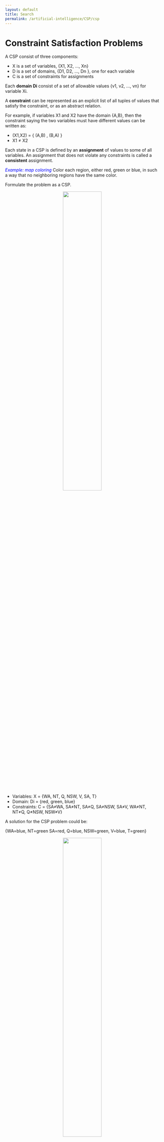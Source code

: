 ```yaml
---
layout: default
title: Search
permalink: /artificial-intelligence/CSP/csp
---
```


# Constraint Satisfaction Problems

A CSP consist of three components:
- X is a set of variables, {X1, X2, ..., Xn}
- D is a set of domains, {D1, D2, ..., Dn }, one for each variable
- C is a set of constraints for assignments

Each **domain Di** consist of a set of allowable values {v1, v2, ..., vn} for variable Xi.

A **constraint** can be represented as an explicit list of all tuples of values that satisfy the constraint,  or as an abstract relation.

For example, if variables X1 and X2 have the domain {A,B}, then the constraint saying the two variables must have different values can be written as:
- (X1,X2) = { (A,B) , (B,A) }  
- X1 ≠ X2

Each state in a CSP is defined by an **assignment** of values to some of all variables. An assignment that does not violate any constraints is called a **consistent** assignment.

<font color="blue"><i>Example: map coloring</i></font>
Color each region, either red, green or blue, in such a way that no neighboring regions have the same color.

Formulate the problem as a CSP.
<div style="text-align:center">
  <img src ="/cstopics/assets/img/AI/introAI/map_coloring.gif" style="width:50%"/>  
</div>

- Variables: X = {WA, NT, Q, NSW, V, SA, T}
- Domain: Di = {red, green, blue}
- Constraints: C = {SA≠WA,  SA≠NT,  SA≠Q,  SA≠NSW,  SA≠V,  WA≠NT,  NT≠Q,  Q≠NSW,  NSW≠V}

A solution for the CSP problem could be:

{WA=blue, NT=green SA=red, Q=blue, NSW=green, V=blue, T=green}

<div style="text-align:center">
  <img src ="/cstopics/assets/img/AI/introAI/map_coloring_solved.png" style="width:50%"/>  
</div>

**Constraint graph**

Allows to visualize a CSP. The nodes of the graph are the variables of the problem, an a link connects any two variables that participate in a constraint.

<div style="text-align:center">
  <img src ="/cstopics/assets/img/AI/introAI/csp_graph.png" style="width:40%"/>  
</div>

**Why formulate a problem as a CSP**

To solve a CSP problem you can use a search procedure, but you would not take advantage of constraint propagation.

For the map coloring problem, once you have chosen {SA=blue}, a search procedure would have to consider 3⁵=243 assignments for the five neighboring variables, although you already know that they cannot be blue. With constraint propagation methods, you never have to consider blue as a value, so there is only 2⁵=32 possible assignments, a reduction of 87%.

## Variations on the CSP formalism

### Varieties of variables
#### Discrete variables
- **Finite domains:** each variable has a fixed number of possible values in its domain. If there are _n_ variables and _d_ elements in each domain, the number of possible complete assignments is O(d^n).

- **Infinite domains:** variables can take values from a set of integers or strings. For example, in job scheduling, the variables are start/end days for each job. CSP with these variables needs a constraint language, such as T1+5 < T2.

#### Continuous variables
Linear constraints solvable in polynomial time in the number of variables by Linear Programming methods

### Varieties of constraints
- **Unary:** restricts the value of a single variable. E.g. SA ≠ blue
- **Binary:** a constraint relates only two variables. A **binary CSP** only has binary constraints. E.g. SA≠WA
- **Higher-order:** involves 3 or more variables. E.g. X+Y<Z


# Solving CSPs

## Constraint propagation: inference in CSPs
In CSPs is a good idea that the algorithm uses the constraints to reduce the number of legal values for a variable. This is a specific type of inference called _Constraint Propagation_.

The key idea is to enforce **local consistency** in each part of the graph.

### Arc consistency
Xi is arc-consistent with respect to another variable Xj if, for every value in the current domain Di there is some value in the domain Dj that satisfies the binary constraint on the graph (Xi, Xj).

For example, consider the constraint Y=X², where the domain for each variable is the set of integers from 0 to 9. The constrain can be explicitly written as:

(X,Y) = {(0,0), (1,1), (2,4), (3,9)}

- To make X arc-consistent with respect to Y, we reduce X's domain to {0,1,2,3}
- To make Y arc-consistent with respect to X, we reduce Y's domain to {0,1,4,9}

With these domains, the whole CSP is arc-consistent


<font color="blue"><i>Example: map coloring</i></font>
<div style="text-align:center">
  <img src ="/cstopics/assets/img/AI/introAI/arc_consistency.png" style="width:80%"/>  
</div>

**The most popular algorithm for arc consistency is AC-3**

## Backtracking search for CSPs
Backtracking search is a variation of DFS which chooses values for one variable at a time and backtracks when a variable has no legal values left to assign.

- States: partial assignment
- Actions: adding _var=value_ to the assignment

<div style="text-align:center">
  <img src ="/cstopics/assets/img/AI/introAI/backtracking.png" style="width:90%"/>  
</div>

- Backtracking-Search repeatedly chooses and unassigned variable ans tries all values in its domain.
- If an inconsistency is detected, then the algorithm returns _failure_, causing the previous call to try another value.

<div style="text-align:center">
  <img src ="/cstopics/assets/img/AI/introAI/backtrack_example.png" style="width:80%"/>  
</div>

### Which variable should be assigned first?
For example, after the assignments WA=red and NT=green, there is only one possible value for SA, so it makes sense to assign SA=blue. In fact, after SA is assigned, the choices for Q, NSW ad V are all forced.

**Intuitive idea:** choose "the most constrained variable".

This is, choose the variable with the **minimum-remaining-values** (MRV heuristic)


### In what order should variable's values be tried?
The **least-constrainig-value** heuristic can be effective, preferring the value that rules out the fewest choices for the neighboring variables in the constraint graph. The heuristic tries to leave the maximum flexibility for subsequent variables assignments.

For example, if the next variable is Q in the partial assignment WA=red and NT=green, the heuristic would prefer red over blue, because blue eliminates the last legal assignment for SA.

# Exercise: can you tell the difference in this backtrack-search?
## Video 1
<div style="text-align:center">
<video width="486" height="508" controls>
  <source src="/cstopics/assets/videos/introAI/backtracking.mp4" type="video/mp4">
</video>
</div>

## Video 2
<div style="text-align:center">
<video width="486" height="508" controls>
  <source src="/cstopics/assets/videos/introAI/backtracking_mac.mp4" type="video/mp4">
</video>
</div>
